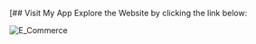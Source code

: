 [## Visit My App
Explore the Website  by clicking the link below:

<a href="https://ecommerce-website-frontend-cw23m3f5y-viveks-projects-1046b40b.vercel.app/" target="_blank" style="text-decoration: none;"> <img src="https://img.shields.io/badge/Shopping.com-Visit-green?style=for-the-badge" alt="E_Commerce"> </a>

